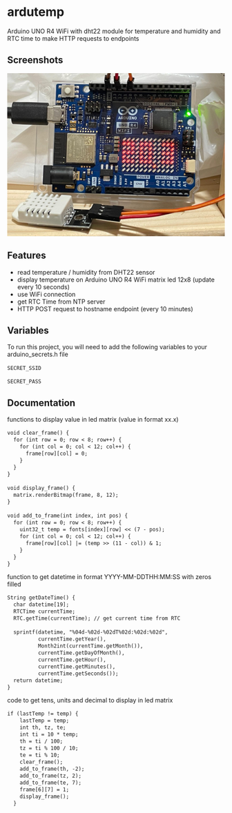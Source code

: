 # ardutemp

Arduino UNO R4 WiFi with dht22 module for temperature and humidity and RTC time to make HTTP requests to endpoints


## Screenshots

![ardutemp](https://github.com/l30n1d4/ardutemp/blob/main/ardutemp_1.jpg)


## Features

- read temperature / humidity from DHT22 sensor
- display temperature on Arduino UNO R4 WiFi matrix led 12x8 (update every 10 seconds)
- use WiFi connection
- get RTC Time from NTP server
- HTTP POST request to hostname endpoint (every 10 minutes)


## Variables

To run this project, you will need to add the following variables to your arduino_secrets.h file

`SECRET_SSID`

`SECRET_PASS`


## Documentation

functions to display value in led matrix (value in format xx.x)
```
void clear_frame() {
  for (int row = 0; row < 8; row++) {
    for (int col = 0; col < 12; col++) {
      frame[row][col] = 0;
    }
  }
}

void display_frame() {
  matrix.renderBitmap(frame, 8, 12);
}

void add_to_frame(int index, int pos) {
  for (int row = 0; row < 8; row++) {
    uint32_t temp = fonts[index][row] << (7 - pos);
    for (int col = 0; col < 12; col++) {
      frame[row][col] |= (temp >> (11 - col)) & 1;
    }
  }
}
```

function to get datetime in format YYYY-MM-DDTHH:MM:SS with zeros filled
```
String getDateTime() {
  char datetime[19];
  RTCTime currentTime;
  RTC.getTime(currentTime); // get current time from RTC

  sprintf(datetime, "%04d-%02d-%02dT%02d:%02d:%02d", 
          currentTime.getYear(), 
          Month2int(currentTime.getMonth()), 
          currentTime.getDayOfMonth(), 
          currentTime.getHour(), 
          currentTime.getMinutes(), 
          currentTime.getSeconds());
  return datetime;
}
```

code to get tens, units and decimal to display in led matrix
```
if (lastTemp != temp) {
    lastTemp = temp;
    int th, tz, te;
    int ti = 10 * temp;
    th = ti / 100;
    tz = ti % 100 / 10;
    te = ti % 10;
    clear_frame();
    add_to_frame(th, -2);
    add_to_frame(tz, 2);
    add_to_frame(te, 7);
    frame[6][7] = 1;
    display_frame();
  }
```
